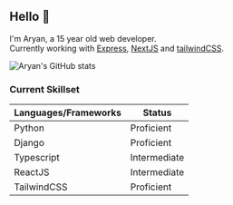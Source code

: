 ## Hello 👋
I'm Aryan, a 15 year old web developer. <br />
Currently working with [Express](https://expressjs.com/), [NextJS](https://nextjs.org/) and [tailwindCSS](https://tailwindcss.com/).
 
![Aryan's GitHub stats](https://github-readme-stats.vercel.app/api?username=codebyaryan&custom_title=Aryan's%20Stats&count_private=true&include_all_commits=true&hide=stars,issues&theme=react)

### Current Skillset
| Languages/Frameworks | Status       |
|----------------------|--------------|
| Python               | Proficient   |
| Django               | Proficient   |
| Typescript           | Intermediate |
| ReactJS              | Intermediate |
| TailwindCSS          | Proficient   |

<!--
**aryan340/aryan340** is a ✨ _special_ ✨ repository because its `README.md` (this file) appears on your GitHub profile.

Here are some ideas to get you started:

- 🔭 I’m currently working on ...
- 🌱 I’m currently learning ...
- 👯 I’m looking to collaborate on ...
- 🤔 I’m looking for help with ...
- 💬 Ask me about ...
- 📫 How to reach me: ...
- 😄 Pronouns: ...
- ⚡ Fun fact: ...
-->

